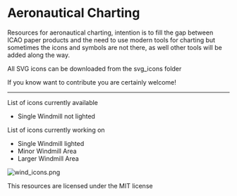 # Aeronautical Charting
Resources for aeronautical charting, intention is to fill the gap between ICAO paper products and the need to use modern tools for charting but sometimes the icons and symbols are not there, as well other tools will be added along the way.

All SVG icons can be downloaded from the svg_icons folder

If you know want to contribute you are certainly welcome! 

---------------------------
List of icons currently available
* Single Windmill not lighted

List of icons currently working on
* Single Windmill lighted
* Minor Windmill Area
* Larger Windmill Area  

![wind_icons.png]({{site.baseurl}}/img_readme/wind_icons.png)



This resources are licensed under the MIT license
